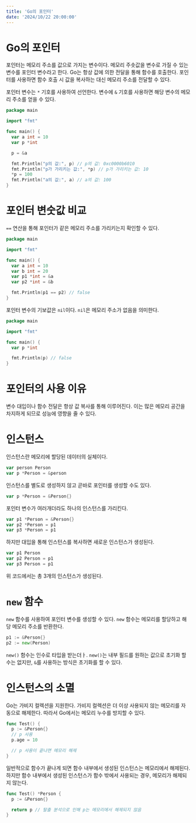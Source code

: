 ```yaml
---
title: 'Go의 포인터'
date: '2024/10/22 20:00:00'
---
```


# Go의 포인터

포인터는 메모리 주소를 값으로 가지는 변수이다. 메모리 주솟값을 변수로 가질 수 있는 변수를 포인터 변수라고 한다.
Go는 항상 값에 의한 전달을 통해 함수를 호출한다. 포인터를 사용하면 함수 호출 시 값을 복사하는 대신 메모리 주소를 전달할 수 있다.

포인터 변수는 `*` 기호를 사용하여 선언한다. 변수에 `&` 기호를 사용하면 해당 변수의 메모리 주소를 얻을 수 있다.

```go
package main

import "fmt"

func main() {
  var a int = 10
  var p *int

  p = &a

  fmt.Println("p의 값:", p) // p의 값: 0xc0000b6010
  fmt.Println("p가 가리키는 값:", *p) // p가 가리키는 값: 10
  *p = 100
  fmt.Println("a의 값:", a) // a의 값: 100
}
```

# 포인터 변숫값 비교

`==` 연산을 통해 포인터가 같은 메모리 주소를 가리키는지 확인할 수 있다.

```go
package main

import "fmt"

func main() {
  var a int = 10
  var b int = 20
  var p1 *int = &a
  var p2 *int = &b

  fmt.Println(p1 == p2) // false
}
```

포인터 변수의 기보값은 `nil`이다. `nil`은 메모리 주소가 없음을 의미한다.

```go
package main

import "fmt"

func main() {
  var p *int

  fmt.Println(p) // false
}
```

# 포인터의 사용 이유

변수 대입이나 함수 전달은 항상 값 복사를 통해 이루어진다. 이는 많은 메모리 공간을 차지하게 되므로 성능에 영향을 줄 수 있다.

# 인스턴스

인스턴스란 메모리에 할당된 데이터의 실체이다.

```go
var person Person
var p *Person = &person
```

인스턴스를 별도로 생성하지 않고 곧바로 포인터를 생성할 수도 있다.

```go
var p *Person = &Person{}
```

포인터 변수가 여러개더라도 하나의 인스턴스를 가리킨다.

```go
var p1 *Person = &Person{}
var p2 *Person = p1
var p3 *Person = p1
```

하지만 대입을 통해 인스턴스를 복사하면 새로운 인스턴스가 생성된다.

```go
var p1 Person
var p2 Person = p1
var p3 Person = p1
```

위 코드에서는 총 3개의 인스턴스가 생성된다.

# `new` 함수

`new` 함수를 사용하여 포인터 변수를 생성할 수 있다. `new` 함수는 메모리를 할당하고 해당 메모리 주소를 반환한다.

```go
p1 := &Person{}
p2 := new(Person)
```

`new()` 함수는 인수로 타입을 받는더ㅏ. `new()`는 내부 필드를 원하는 값으로 초기화 할 수는 없지만, `&`를 사용하는 방식은 초기화를 할 수 있다.

# 인스턴스의 소멸

Go는 가비지 컬렉션을 지원한다. 가비지 컬렉션은 더 이상 사용되지 않는 메모리를 자동으로 해제한다. 따라서 Go에서는 메모리 누수를 방지할 수 있다.

```go
func Test() {
  p := &Person{}
  // p 사용
  p.age = 10

  // p 사용이 끝나면 메모리 해제
}
```

일반적으로 함수가 끝나게 되면 함수 내부에서 생성된 인스턴스는 메모리에서 해제된다. 하지만 함수 내부에서 생성된 인스턴스가 함수 밖에서 사용되는 경우, 메모리가 해제되지 않는다.

```go
func Test() *Person {
  p := &Person{}

  return p // 탈출 분석으로 인해 p는 메모리에서 해제되지 않음
}
```
